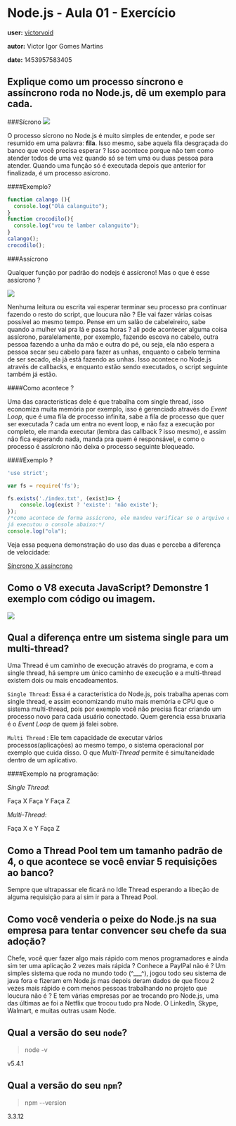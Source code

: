 # Node.js - Aula 01 - Exercício

**user:** [victorvoid](https://github.com/VictorVoid)

**autor:** Victor Igor Gomes Martins

**date:** 1453957583405

## Explique como um processo síncrono e assíncrono roda no Node.js, dê um exemplo para cada.

###Sícrono 
![](http://images.123gifs.net/20151111/waiting-in-lines-queue-switching-fail-funny-400x320.gif)

O processo sícrono no Node.js é muito simples de entender, e pode ser resumido em uma palavra: **fila**.
Isso mesmo, sabe aquela fila desgraçada do banco que você precisa esperar ? Isso acontece porque não tem
como atender todos de uma vez quando só se tem uma ou duas pessoa para atender. Quando uma função só é executada depois que anterior for finalizada, é um processo asícrono.

####Exemplo?  
```js
function calango (){
  console.log("Olá calanguito");
}
function crocodilo(){
  console.log("vou te lamber calanguito");
}
calango(); 
crocodilo();
```

###Assícrono

Qualquer função por padrão do nodejs é assícrono! Mas o que é esse assícrono ?

![](http://www.gifbin.com/bin/4sw0swsw4sw2sw3.gif)

Nenhuma leitura ou escrita vai esperar terminar seu processo pra continuar fazendo o resto do script, que loucura não ? 
Ele vai fazer várias coisas possível ao mesmo tempo. Pense em um salão de cabeleireiro, sabe quando a mulher vai pra lá e passa horas ? ali pode acontecer alguma coisa assícrono, paralelamente, por exemplo, fazendo escova no cabelo, outra pessoa fazendo a unha da mão e outra do pé, ou seja, ela não espera a pessoa secar seu cabelo para fazer as unhas, enquanto o cabelo termina de ser secado, ela já está fazendo as unhas. Isso acontece no Node.js através de callbacks, e enquanto estão sendo executados, o script seguinte também já estão.

####Como acontece ?

Uma das características dele é que trabalha com single thread, isso economiza muita memória por exemplo, isso é gerenciado
através do *Event Loop*, que é uma fila de processo infinita, sabe a fila de processo que quer ser executada ? cada um entra no event loop, e não faz a execução por completo, ele manda executar (lembra das callback ? isso mesmo), e assim não fica esperando nada, manda pra quem é responsável, e como o processo é assícrono não deixa o processo seguinte bloqueado.


####Exemplo ? 

```js
'use strict';

var fs = require('fs');

fs.exists('./index.txt', (exist)=> {
    console.log(exist ? 'existe': 'não existe');
});
/*como acontece de forma assícrono, ele mandou verificar se o arquivo existe, enquanto isso ele 
já executou o console abaixo:*/
console.log("ola"); 
```

Veja essa pequena demonstração do uso das duas e perceba a diferença de velocidade:

[Síncrono X assíncrono](https://www.youtube.com/watch?v=-43EEc3C3cA)

## Como o V8 executa JavaScript? Demonstre 1 exemplo com código ou imagem.

![](http://runtimejs.org/jsconf/img/runtimejs-arch.png)

## Qual a diferença entre um sistema single para um multi-thread?

Uma Thread é um caminho de execução através do programa, e com a single thread, há sempre um único caminho
de execução e a multi-thread existem dois ou mais encadeamentos.

`Single Thread`: Essa é a característica do Node.js, pois trabalha apenas com single thread, e assim economizando muito mais memória e CPU que o sistema multi-thread, pois por exemplo você não precisa ficar criando um processo novo para cada usuário
conectado. Quem gerencia essa bruxaria é o *Event Loop* de quem já falei sobre.

`Multi Thread` : Ele tem capacidade de executar vários processos(aplicações) ao mesmo tempo, o sistema operacional por exemplo que cuida disso. O que *Multi-Thread* permite é simultaneidade dentro de um aplicativo.

####Exemplo na programação: 

*Single Thread*: 

Faça X
Faça Y
Faça Z

*Multi-Thread*:

Faça X e Y
Faça Z

## Como a Thread Pool tem um tamanho padrão de 4, o que acontece se você enviar 5 requisições ao banco?

Sempre que ultrapassar ele ficará no Idle Thread esperando a libeção de alguma requisição para aí sim 
ir para a Thread Pool.

## Como você venderia o peixe do Node.js na sua empresa para tentar convencer seu chefe da sua adoção?

Chefe, você quer fazer algo mais rápido com menos programadores e ainda sim ter uma aplicação 2 vezes mais rápida ? 
Conhece a PaylPal não é ? Um simples sistema que roda no mundo todo (^___^), jogou todo seu sistema de java fora 
e fizeram em Node.js mas depois deram dados de que ficou 2 vezes mais rápido e com menos pessoas trabalhando no projeto
que loucura não é ? E tem várias empresas por ae trocando pro Node.js, uma das últimas ae foi a Netflix que trocou tudo pra Node. O LinkedIn, Skype, Walmart, e muitas outras usam Node.

## Qual a versão do seu `node`?

> node -v 

v5.4.1

## Qual a versão do seu `npm`?

> npm --version

3.3.12
